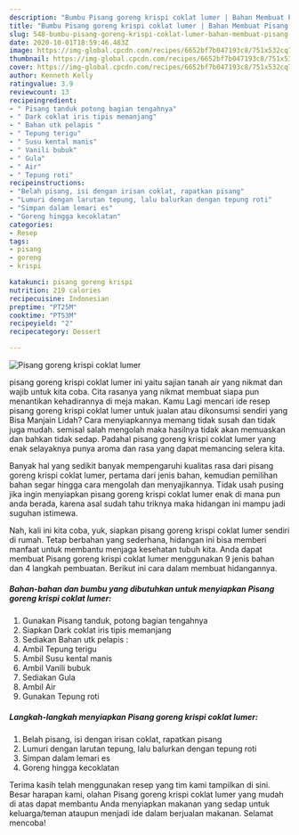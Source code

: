 ```yaml
---
description: "Bumbu Pisang goreng krispi coklat lumer | Bahan Membuat Pisang goreng krispi coklat lumer Yang Menggugah Selera"
title: "Bumbu Pisang goreng krispi coklat lumer | Bahan Membuat Pisang goreng krispi coklat lumer Yang Menggugah Selera"
slug: 548-bumbu-pisang-goreng-krispi-coklat-lumer-bahan-membuat-pisang-goreng-krispi-coklat-lumer-yang-menggugah-selera
date: 2020-10-01T18:59:46.483Z
image: https://img-global.cpcdn.com/recipes/6652bf7b047193c8/751x532cq70/pisang-goreng-krispi-coklat-lumer-foto-resep-utama.jpg
thumbnail: https://img-global.cpcdn.com/recipes/6652bf7b047193c8/751x532cq70/pisang-goreng-krispi-coklat-lumer-foto-resep-utama.jpg
cover: https://img-global.cpcdn.com/recipes/6652bf7b047193c8/751x532cq70/pisang-goreng-krispi-coklat-lumer-foto-resep-utama.jpg
author: Kenneth Kelly
ratingvalue: 3.9
reviewcount: 13
recipeingredient:
- " Pisang tanduk potong bagian tengahnya"
- " Dark coklat iris tipis memanjang"
- " Bahan utk pelapis "
- " Tepung terigu"
- " Susu kental manis"
- " Vanili bubuk"
- " Gula"
- " Air"
- " Tepung roti"
recipeinstructions:
- "Belah pisang, isi dengan irisan coklat, rapatkan pisang"
- "Lumuri dengan larutan tepung, lalu balurkan dengan tepung roti"
- "Simpan dalam lemari es"
- "Goreng hingga kecoklatan"
categories:
- Resep
tags:
- pisang
- goreng
- krispi

katakunci: pisang goreng krispi 
nutrition: 219 calories
recipecuisine: Indonesian
preptime: "PT25M"
cooktime: "PT53M"
recipeyield: "2"
recipecategory: Dessert

---
```



![Pisang goreng krispi coklat lumer](https://img-global.cpcdn.com/recipes/6652bf7b047193c8/751x532cq70/pisang-goreng-krispi-coklat-lumer-foto-resep-utama.jpg)


pisang goreng krispi coklat lumer ini yaitu sajian tanah air yang nikmat dan wajib untuk kita coba. Cita rasanya yang nikmat membuat siapa pun menantikan kehadirannya di meja makan.
Kamu Lagi mencari ide resep pisang goreng krispi coklat lumer untuk jualan atau dikonsumsi sendiri yang Bisa Manjain Lidah? Cara menyiapkannya memang tidak susah dan tidak juga mudah. semisal salah mengolah maka hasilnya tidak akan memuaskan dan bahkan tidak sedap. Padahal pisang goreng krispi coklat lumer yang enak selayaknya punya aroma dan rasa yang dapat memancing selera kita.



Banyak hal yang sedikit banyak mempengaruhi kualitas rasa dari pisang goreng krispi coklat lumer, pertama dari jenis bahan, kemudian pemilihan bahan segar hingga cara mengolah dan menyajikannya. Tidak usah pusing jika ingin menyiapkan pisang goreng krispi coklat lumer enak di mana pun anda berada, karena asal sudah tahu triknya maka hidangan ini mampu jadi suguhan istimewa.


Nah, kali ini kita coba, yuk, siapkan pisang goreng krispi coklat lumer sendiri di rumah. Tetap berbahan yang sederhana, hidangan ini bisa memberi manfaat untuk membantu menjaga kesehatan tubuh kita. Anda dapat membuat Pisang goreng krispi coklat lumer menggunakan 9 jenis bahan dan 4 langkah pembuatan. Berikut ini cara dalam membuat hidangannya.

<!--inarticleads1-->

##### Bahan-bahan dan bumbu yang dibutuhkan untuk menyiapkan Pisang goreng krispi coklat lumer:

1. Gunakan  Pisang tanduk, potong bagian tengahnya
1. Siapkan  Dark coklat iris tipis memanjang
1. Sediakan  Bahan utk pelapis :
1. Ambil  Tepung terigu
1. Ambil  Susu kental manis
1. Ambil  Vanili bubuk
1. Sediakan  Gula
1. Ambil  Air
1. Gunakan  Tepung roti




<!--inarticleads2-->

##### Langkah-langkah menyiapkan Pisang goreng krispi coklat lumer:

1. Belah pisang, isi dengan irisan coklat, rapatkan pisang
1. Lumuri dengan larutan tepung, lalu balurkan dengan tepung roti
1. Simpan dalam lemari es
1. Goreng hingga kecoklatan




Terima kasih telah menggunakan resep yang tim kami tampilkan di sini. Besar harapan kami, olahan Pisang goreng krispi coklat lumer yang mudah di atas dapat membantu Anda menyiapkan makanan yang sedap untuk keluarga/teman ataupun menjadi ide dalam berjualan makanan. Selamat mencoba!
